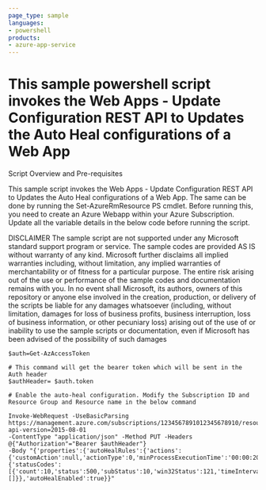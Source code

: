 ```yaml
---
page_type: sample
languages:
- powershell
products:
- azure-app-service
---
```



#  This sample powershell script invokes the Web Apps - Update Configuration REST API to Updates the Auto Heal configurations of a Web App

 Script Overview and Pre-requisites
 
 This sample script invokes the Web Apps - Update Configuration REST API to Updates the Auto Heal configurations of a Web App.
 The same can be done by running the Set-AzureRmResource PS cmdlet.
 Before running this, you need to create an Azure Webapp within your Azure Subscription.
 Update all the variable details in the below code before running the script.
 
 
 DISCLAIMER
The sample script are not supported under any Microsoft standard support program or service. The sample codes are provided AS IS without warranty of any kind. Microsoft further disclaims all implied warranties including, without limitation, any implied warranties of merchantability or of fitness for a particular purpose. The entire risk arising out of the use or performance of the sample codes and documentation remains with you. In no event shall Microsoft, its authors, owners of this repository or anyone else involved in the creation, production, or delivery of the scripts be liable for any damages whatsoever (including, without limitation, damages for loss of business profits, business interruption, loss of business information, or other pecuniary loss) arising out of the use of or inability to use the sample scripts or documentation, even if Microsoft has been advised of the possibility of such damages 


```
$auth=Get-AzAccessToken 
  
# This command will get the bearer token which will be sent in the Auth header
$authHeader= $auth.token 

# Enable the auto-heal configuration. Modify the Subscription ID and Resource Group and Resource name in the below command

Invoke-WebRequest -UseBasicParsing https://management.azure.com/subscriptions/1234567891012345678910/resourceGroups/MyRG/providers/Microsoft.Web/sites/MyWebAppName/config/web?api-version=2015-08-01 
-ContentType "application/json" -Method PUT -Headers @{"Authorization"="Bearer $authHeader"} 
-Body "{'properties':{'autoHealRules':{'actions':{'customAction':null,'actionType':0,'minProcessExecutionTime':'00:00:20'},'triggers':{'statusCodes':[{'count':10,'status':500,'subStatus':10,'win32Status':121,'timeInterval':'00:01:00','path':'/default.aspx'}],'statusCodesRange':[]}},'autoHealEnabled':true}}"
```
